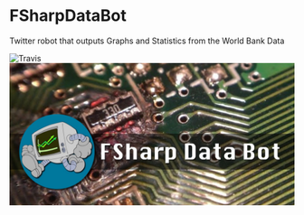 # FSharpDataBot
Twitter robot that outputs Graphs and Statistics from the World Bank Data

![Travis](https://travis-ci.com/vhogemann/FSharpDataBot.svg?branch=master)
![FsharpDataBot Log](doc/img/FSharpDataBotBanner.jpg)